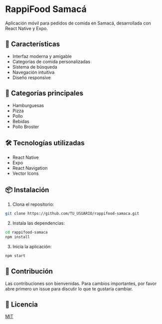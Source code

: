# RappiFood Samacá

Aplicación móvil para pedidos de comida en Samacá, desarrollada con React Native y Expo.

## 🚀 Características

- Interfaz moderna y amigable
- Categorías de comida personalizadas
- Sistema de búsqueda
- Navegación intuitiva
- Diseño responsive

## 📱 Categorías principales

- Hamburguesas
- Pizza
- Pollo
- Bebidas
- Pollo Broster

## 🛠️ Tecnologías utilizadas

- React Native
- Expo
- React Navigation
- Vector Icons

## 📦 Instalación

1. Clona el repositorio:
```bash
git clone https://github.com/TU_USUARIO/rappifood-samaca.git
```

2. Instala las dependencias:
```bash
cd rappifood-samaca
npm install
```

3. Inicia la aplicación:
```bash
npm start
```

## 🤝 Contribución

Las contribuciones son bienvenidas. Para cambios importantes, por favor abre primero un issue para discutir lo que te gustaría cambiar.

## 📄 Licencia

[MIT](https://choosealicense.com/licenses/mit/) 